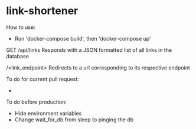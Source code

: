 # link-shortener

How to use:

- Run 'docker-compose build', then 'docker-compose up'

GET /api/links
Responds with a JSON formatted list of all links in the database

/<link_endpoint>
Redirects to a url corresponding to its respective endpoint

To do for current pull request:

- 

To do before production:

- Hide environment variables
- Change wait_for_db from sleep to pinging the db
